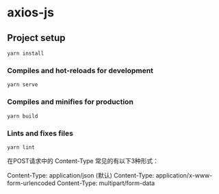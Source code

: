 # axios-js

## Project setup
```
yarn install
```

### Compiles and hot-reloads for development
```
yarn serve
```

### Compiles and minifies for production
```
yarn build
```

### Lints and fixes files
```
yarn lint
```

在POST请求中的 Content-Type 常见的有以下3种形式：

Content-Type: application/json      (默认)
Content-Type: application/x-www-form-urlencoded
Content-Type: multipart/form-data